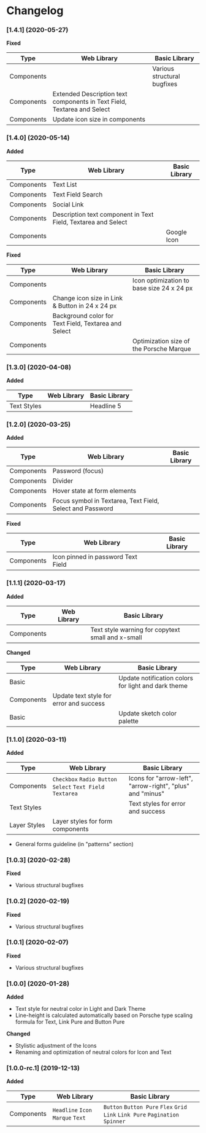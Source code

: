 # Changelog 

### [1.4.1] (2020-05-27)

**Fixed**

Type | Web Library | Basic Library |
|---|---|---|
Components |   |  Various structural bugfixes |
Components | Extended Description text components in Text Field, Textarea and Select |  |
Components |  Update icon size in components |  |

### [1.4.0] (2020-05-14)

**Added**

Type | Web Library | Basic Library |
|---|---|---|
Components | Text List |  |
Components | Text Field Search |  |
Components | Social Link |  |
Components | Description text component in Text Field, Textarea and Select |  |
Components |  | Google Icon |

**Fixed**

Type | Web Library | Basic Library |
|---|---|---|
Components |   | Icon optimization to base size 24 x 24 px |
Components | Change icon size in Link & Button in 24 x 24 px  |  |
Components | Background color for Text Field, Textarea and Select  |  |
Components | | Optimization size of the Porsche Marque |

### [1.3.0] (2020-04-08)

**Added**

Type | Web Library | Basic Library |
|---|---|---|
Text Styles |  | Headline 5 |

### [1.2.0] (2020-03-25)

**Added**

Type | Web Library | Basic Library |
|---|---|---|
Components | Password (focus) |  |
Components | Divider |  |
Components | Hover state at form elements |  |
Components | Focus symbol in Textarea, Text Field, Select and Password |  |

**Fixed**

Type | Web Library | Basic Library |
|---|---|---|
Components | Icon pinned in password Text Field  |  |

### [1.1.1] (2020-03-17)

**Added**
    
Type | Web Library | Basic Library |
|---|---|---|
Components |  | Text style warning for copytext small and x-small |

**Changed**

Type | Web Library | Basic Library |
|---|---|---|
Basic |  | Update notification colors for light and dark theme |
Components | Update text style for error and success |  |
Basic |  | Update sketch color palette |

### [1.1.0] (2020-03-11)

**Added**

Type | Web Library | Basic Library |
|---|---|---|
Components | `Checkbox` `Radio Button` `Select` `Text Field` `Textarea` | Icons for "arrow-left", "arrow-right", "plus" and "minus" |
Text Styles |  | Text styles for error and success |
Layer Styles | Layer styles for form components |  |

- General forms guideline (in "patterns" section)

### [1.0.3] (2020-02-28)

**Fixed**
- Various structural bugfixes 

### [1.0.2] (2020-02-19)

**Fixed**
- Various structural bugfixes 

### [1.0.1] (2020-02-07)

**Fixed**
- Various structural bugfixes 

### [1.0.0] (2020-01-28)

**Added**
- Text style for neutral color in Light and Dark Theme
- Line-height is calculated automatically based on Porsche type scaling formula for Text, Link Pure and Button Pure

**Changed**
- Stylistic adjustment of the Icons
- Renaming and optimization of neutral colors for Icon and Text

### [1.0.0-rc.1] (2019-12-13)

**Added**

Type | Web Library | Basic Library |
|---|---|---|
Components | `Headline`  `Icon` `Marque` `Text` | `Button` `Button Pure` `Flex` `Grid` `Link` `Link Pure` `Pagination` `Spinner` |